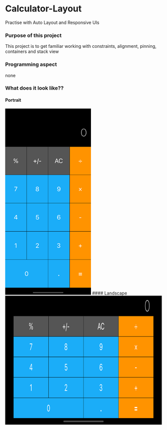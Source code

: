# Calculator-Layout
Practise with Auto Layout and Responsive UIs

### Purpose of this project
This project is to get familiar working with constraints, alignment, pinning, containers and stack view

### Programming aspect
none

### What does it look like?? 
#### Portrait
<img src="https://github.com/Helen-Noe/Calculator-Layout/blob/main/portrait-iphone11.png" width="276" height="598">
#### Landscape
<img src="https://github.com/Helen-Noe/Calculator-Layout/blob/main/landscape-iphone11.png" width="896" height="414">
